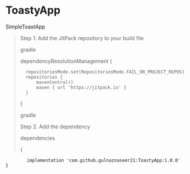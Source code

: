 # ToastyApp
SimpleToastApp

> Step 1. Add the JitPack repository to your build file
>
> gradle
>
> dependencyResolutionManagement {
> 
>		repositoriesMode.set(RepositoriesMode.FAIL_ON_PROJECT_REPOS)
>		repositories {
>			mavenCentral()
>			maven { url 'https://jitpack.io' }
>		}
>	}
>
> gradle
>
> Step 2. Add the dependency
>
> 	dependencies
> 
> {
> 
	        implementation 'com.github.gulnaznaseer21:ToastyApp:1.0.0'
	}
